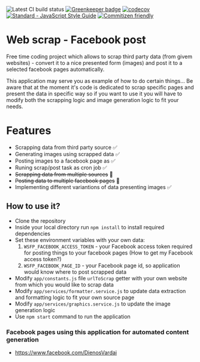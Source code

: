 ![Latest CI build status](https://travis-ci.org/SlimDogs/web-scrap-facebook-post.svg?branch=master "Latest CI build status") [![Greenkeeper badge](https://badges.greenkeeper.io/SlimDogs/web-scrap-facebook-post.svg)](https://greenkeeper.io/) [![codecov](https://codecov.io/gh/SlimDogs/web-scrap-facebook-post/branch/master/graph/badge.svg)](https://codecov.io/gh/SlimDogs/web-scrap-facebook-post) [![Standard - JavaScript Style Guide](https://img.shields.io/badge/code_style-standard-brightgreen.svg)](https://standardjs.com) [![Commitizen friendly](https://img.shields.io/badge/commitizen-friendly-brightgreen.svg)](http://commitizen.github.io/cz-cli/)

# Web scrap - Facebook post
Free time coding project which allows to scrap third party data (from givem websites) - convert it to a nice presented form (images) and post it to a selected facebook pages automatically.

This application may serve you as example of how to do certain things... Be aware that at the moment it's code is dedicated to scrap specific pages and present the data in specific way so if you want to use it you will have to modify both the scrapping logic and image generation logic to fit your needs.

# Features #
- Scrapping data from third party source ✅
- Generating images using scrapped data ✅
- Posting images to a facebook page as ✅
- Runing scrap/post task as cron job ✅
- ~~Scrapping data from multiple sources~~ 🔨
- ~~Posting data to multiple facebook pages~~ 🔨
- Implementing different variantions of data presenting images ✅

## How to use it? ##
- Clone the repository
- Inside your local directory run `npm install` to install required dependencies
- Set these environment variables with your own data:
  1. `WSFP_FACEBOOK_ACCESS_TOKEN` - your Facebook access token required for posting things to your facebook pages (How to get my Facebook access token?)
  2. `WSFP_FACEBOOK_PAGE_ID` - your Facebook page id, so application would know where to post scrapped data
- Modify `app/constants.js` file `urlToScrap` getter with your own website from which you would like to scrap data
- Modify `app/services/formatter.service.js` to update data extraction and formatting logic to fit your own source page
- Modify `app/services/graphics.service.js` to update the image generation logic
- Use `npm start` command to run the application

### Facebook pages using this application for automated content generation ###
- https://www.facebook.com/DienosVardai

